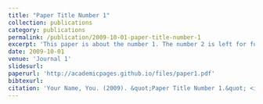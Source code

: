 ```yaml
---
title: "Paper Title Number 1"
collection: publications
category: publications
permalink: /publication/2009-10-01-paper-title-number-1
excerpt: 'This paper is about the number 1. The number 2 is left for future work.'
date: 2009-10-01
venue: 'Journal 1'
slidesurl:  
paperurl: 'http://academicpages.github.io/files/paper1.pdf'
bibtexurl:  
citation: 'Your Name, You. (2009). &quot;Paper Title Number 1.&quot; <i>Journal 1</i>. 1(1).'
---
```

